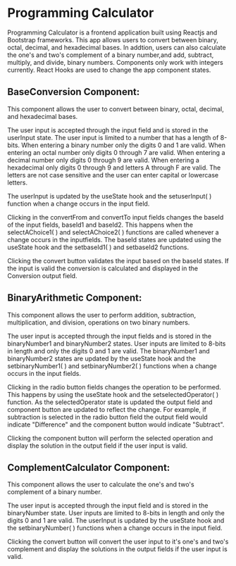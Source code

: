 # Programming Calculator

Programming Calculator is a frontend application built using Reactjs and Bootstrap frameworks. This app allows users to convert between binary, octal, decimal, and hexadecimal bases. In addtion, users can also calculate the one's and two's complement of a binary number,and add, subtract, multiply, and divide, binary numbers. Components only work with integers currently. React Hooks are used to change the app component states.

## BaseConversion Component:

This component allows the user to convert between binary, octal, decimal, and hexadecimal bases.

The user input is accepted through the input field and is stored in the userInput state. The user input is limited to a number that has a length of 8-bits. When entering a binary number only the digits 0 and 1 are valid. When entering an octal number only digits 0 through 7 are valid. When entering a decimal number only digits 0 through 9 are valid. When entering a hexadecimal  only digits 0 through 9 and letters A through F are valid. The letters are not case sensitive and the user can enter capital or lowercase letters.

The userInput is updated by the useState hook and the setuserInput( ) function when a change occurs in the input field.

Clicking in the convertFrom and convertTo input fields changes the baseId of the input fields, baseId1 and baseId2. This happens when the selectAChoice1( ) and selectAChoice2( ) functions are called whenever a change occurs in the inputfields. The baseId states are updated using the useState hook and the setbaseId1( ) and setbaseId2 functions.

Clicking the convert button validates the input based on the baseId states. If the input is valid the conversion is calculated and displayed in the Conversion output field.

## BinaryArithmetic Component:

This component allows the user to perform addition, subtraction, multiplication, and division, operations on two binary numbers.

The user input is accepted through the input fields and is stored in the binaryNumber1 and binaryNumber2 states. User inputs are limited to 8-bits in length and only the digits 0 and 1 are valid. The binaryNumber1 and binaryNumber2 states are updated by the useState hook and the setbinaryNumber1( ) and setbinaryNumber2( ) functions when a change occurs in the input fields. 

Clicking in the radio button fields changes the operation to be performed. This happens by using the useState hook and the setselectedOperator( ) function. As the selectedOperator state is updated the output field and component button are updated to reflect the change. For example, if subtraction is selected in the radio button field the output field would indicate "Difference" and the component button would indicate "Subtract".

Clicking the component button will perform the selected operation and display the solution in the output field if the user input is valid.

## ComplementCalculator Component:

This component allows the user to calculate the one's and two's complement of a binary number.

The user input is accepted through the input field and is stored in the binaryNumber state. User inputs are limited to 8-bits in length and only the digits 0 and 1 are valid. The userInput is updated by the useState hook and the setbinaryNumber( ) functions when a change occurs in the input field. 

Clicking the convert button will convert the user input to it's one's and two's complement and display the solutions in the output fields if the user input is valid.
